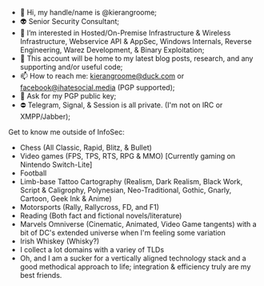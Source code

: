 - 👋 Hi, my handle/name is @kierangroome;
- 👽 Senior Security Consultant;
- 👾 I’m interested in Hosted/On-Premise Infrastructure & Wireless Infrastructure, Webservice API & AppSec, Windows Internals, Reverse Engineering, Warez Development, & Binary Exploitation;
- 👻 This account will be home to my latest blog posts, research, and any supporting and/or useful code;
- 📫 How to reach me: kierangroome@duck.com or facebook@ihatesocial.media (PGP supported);
- 🔑 Ask for my PGP public key;
- ⛔ Telegram, Signal, & Session is all private. (I'm not on IRC or XMPP/Jabber);




Get to know me outside of InfoSec:
- Chess (All Classic, Rapid, Blitz, & Bullet)
- Video games (FPS, TPS, RTS, RPG & MMO) [Currently gaming on Nintendo Switch-Lite]
- Football
- Limb-base Tattoo Cartography (Realism, Dark Realism, Black Work, Script & Caligrophy, Polynesian, Neo-Traditional, Gothic, Gnarly, Cartoon, Geek Ink & Anime)
- Motorsports (Rally, Rallycross, FD, and F1)
- Reading (Both fact and fictional novels/literature)
- Marvels Omniverse (Cinematic, Animated, Video Game tangents) with a bit of DC's extended universe when I'm feeling some variation
- Irish Whiskey (Whisky?)
- I collect a lot domains with a variey of TLDs
- Oh, and I am a sucker for a vertically aligned technology stack and a good methodical approach to life; integration & efficiency truly are my best friends.

<!---
kierangroome/kierangroome is a ✨ special ✨ repository because its `README.md` (this file) appears on your GitHub profile.
You can click the Preview link to take a look at your changes.
--->
